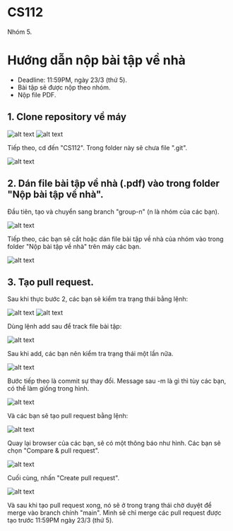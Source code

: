 # CS112
Nhóm 5.
# Hướng dẫn nộp bài tập về nhà
* Deadline: 11:59PM, ngày 23/3 (thứ 5).
* Bài tập sẽ được nộp theo nhóm.
* Nộp file PDF.
## 1. Clone repository về máy
![alt text](https://user-images.githubusercontent.com/108073174/226109426-ad46c38c-a555-4246-be64-aa8f0392d0e6.png)
![alt text](https://user-images.githubusercontent.com/108073174/226109550-1a4a1777-20e7-4c44-8446-a113561b9e97.png)

Tiếp theo, cd đến "CS112". Trong folder này sẽ chưa file ".git".

![alt text](https://user-images.githubusercontent.com/108073174/226111384-ee4ba7b0-57a8-45f3-96f7-30190f9ce098.png)

## 2. Dán file bài tập về nhà (.pdf) vào trong folder "Nộp bài tập về nhà".
Đầu tiên, tạo và chuyển sang branch "group-n" (n là nhóm của các bạn).

![alt text](https://user-images.githubusercontent.com/108073174/226111603-bdd9ba97-68a1-4cb5-b1ee-4c193605558a.png)

Tiếp theo, các bạn sẽ cắt hoặc dán file bài tập về nhà của nhóm vào trong folder "Nộp bài tập về nhà" trên máy các bạn.

![alt text](https://user-images.githubusercontent.com/108073174/226111866-b6039abf-be05-40cf-a3d3-3feafe4520a3.png)

## 3. Tạo pull request.
Sau khi thực bước 2, các bạn sẽ kiểm tra trạng thái bằng lệnh:

![alt text](https://user-images.githubusercontent.com/108073174/226111996-1d07c75c-79f9-45d8-bee5-b817adb12271.png)
![alt text](https://user-images.githubusercontent.com/108073174/226112317-0ffe6fb1-e996-4057-98f0-3dfb42d9b84e.png)

Dùng lệnh add sau để track file bài tập:

![alt text](https://user-images.githubusercontent.com/108073174/226112518-82c660f9-c6b2-4647-a5c4-9dad92304a6d.png)

Sau khi add, các bạn nên kiểm tra trạng thái một lần nữa.

![alt text](https://user-images.githubusercontent.com/108073174/226112610-a40aeb33-41a3-4b6d-967f-1e0f915f3648.png)

Bước tiếp theo là commit sự thay đổi. Message sau -m là gì thì tùy các bạn, có thể làm giống trong hình.

![alt text](https://user-images.githubusercontent.com/108073174/226112911-3063e37a-07fb-4479-9cd9-db3c2acc5fda.png)

Và các bạn sẽ tạo pull request bằng lệnh:

![alt text](https://user-images.githubusercontent.com/108073174/226113022-69718864-6c17-433d-9811-91238f7236d2.png)

Quay lại browser của các bạn, sẽ có một thông báo như hình. Các bạn sẽ chọn "Compare & pull request".

![alt text](https://user-images.githubusercontent.com/108073174/226113083-7e8303f8-133e-4cf8-b4a1-89d982342498.png)

Cuối cùng, nhấn "Create pull request".

![alt text](https://user-images.githubusercontent.com/108073174/226113210-1708c999-63e3-4f5a-8139-bec5ece54343.png)

Và sau khi tạo pull request xong, nó sẽ ở trong trạng thái chờ duyệt để merge vào branch chính "main".
Mình sẽ chỉ merge các pull request được tạo trước 11:59PM ngày 23/3 (thứ 5).
